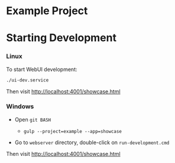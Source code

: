 # Example Project

# Starting Development

### Linux

To start WebUI development:

```bash
./ui-dev.service
```

Then visit [http://localhost:4001/showcase.html](http://localhost:4001/showcase.html)

### Windows

* Open `git BASH`
    * `gulp --project=example --app=showcase`

* Go to `webserver` directory, double-click on `run-development.cmd`

Then visit [http://localhost:4001/showcase.html](http://localhost:4001/showcase.html)

